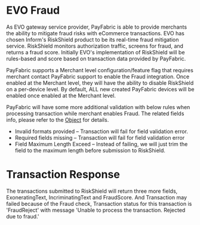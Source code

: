 # EVO Fraud
As EVO gateway service provider, PayFabric is able to provide merchants the ability to mitigate fraud risks with eCommerce transactions.  EVO has chosen Inform's RiskShield product to be its real-time fraud mitigation service.  RiskShield monitors authorization traffic, screens for fraud, and returns a fraud score. Initially EVO's implementation of RiskShield will be rules-based and score based on transaction data provided by PayFabric.

PayFabric supports a Merchant level configuration/feature flag that requires merchant contact PayFabric support to enable the Fraud integration. Once enabled at the Merchant level, they will have the ability to disable RiskShield on a per-device level.  By default, ALL new created PayFabric devices will be enabled once enabled at the Merchant level.

PayFabric will have some more additional validation with below rules when processing transaction while merchant enables Fraud. The related fields info, please refer to the [Object](https://github.com/PayFabric/APIs/blob/R20/PayFabric/Sections/Objects.md) for details.
* Invalid formats provided – Transaction will fail for field validation error.
* Required fields missing – Transaction will fail for field validation error 
* Field Maximum Length Exceed – Instead of failing, we will just trim the field to the maximum length before submission to RiskShield.  

# Transaction Response
The transactions submitted to RiskShield will return three more fields, ExoneratingText, IncriminatingText and FraudScore.
And Transaction may failed because of the Fraud check, Transaction status for this transaction is 'FraudReject' with message 'Unable to process the transaction. Rejected due to fraud.'




  
